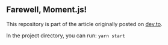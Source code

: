 ## Farewell, Moment.js!

This repository is part of the article originally posted on [dev.to](https://dev.to/mullinsmikey/farewell-moment-js-bd3).

In the project directory, you can run: `yarn start`
